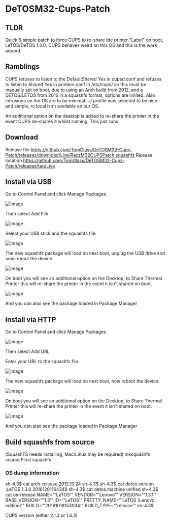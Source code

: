 # DeTOSM32-Cups-Patch

## TLDR
Quick & simple patch to force CUPS to re-share the printer "Label" on boot, LeTOS/DeTOS 1.3.0. CUPS behaves weird on this OS and this is the work around.

## Ramblings
CUPS refuses to listen to the DefaultShared Yes in cupsd.conf and refuses to listen to Shared Yes in printers.conf in /etc/cups/ so this must be manually set on boot, due to using an Arch build from 2012, and a DETOS/LETOS from 2016 in a squashfs format, options are limited. Also intrusions on the OS are to be minimal.
~/.profile was selected to be nice and simple, rc.local isn't available on our OS.

An additional option on the desktop is added to re-share the printer in the event CUPS de-shares it whilst running. This just runs 

## Download
Release file https://github.com/TomGlass/DeTOSM32-Cups-Patch/releases/download/Live/RaczM32CUPSPatch.squashfs
Release location https://github.com/TomGlass/DeTOSM32-Cups-Patch/releases/tag/Live

## Install via USB
Go to Control Panel and click Manage Packages

![image](https://github.com/TomGlass/DeTOSM32-Cups-Patch/assets/22176422/0db980bc-2e0b-45ed-bafd-e8cf530331bb)

Then select Add File

![image](https://github.com/TomGlass/DeTOSM32-Cups-Patch/assets/22176422/013e13c5-260a-4022-ac1d-dd8e60562662)

Select your USB stick and the squashfs file.

![image](https://github.com/TomGlass/DeTOSM32-Cups-Patch/assets/22176422/29a065f9-8e7a-42bb-89b0-8aed4d4cc967)

The new squashfs package will load on next boot, unplug the USB drive and now reboot the device.

![image](https://github.com/TomGlass/DeTOSM32-Cups-Patch/assets/22176422/710a9ebf-6f78-497a-8a68-9790f34f5ae9)

On boot you will see an additional option on the Desktop, to Share Thermal Printer this will re-share the printer in the event it isn't shared on boot.

![image](https://github.com/TomGlass/DeTOSM32-Cups-Patch/assets/22176422/ef6dd861-9029-4648-a70d-13f463818528)

And you can also see the package loaded in Package Manager

## Install via HTTP
Go to Control Panel and click Manage Packages

![image](https://github.com/TomGlass/DeTOSM32-Cups-Patch/assets/22176422/0db980bc-2e0b-45ed-bafd-e8cf530331bb)

Then select Add URL

Enter your URL to the squashfs file.

![image](https://github.com/TomGlass/DeTOSM32-Cups-Patch/assets/22176422/aa50abd8-e76a-48f1-9418-d965e551f3ef)

The new squashfs package will load on next boot, now reboot the device.

![image](https://github.com/TomGlass/DeTOSM32-Cups-Patch/assets/22176422/710a9ebf-6f78-497a-8a68-9790f34f5ae9)

On boot you will see an additional option on the Desktop, to Share Thermal Printer this will re-share the printer in the event it isn't shared on boot.

![image](https://github.com/TomGlass/DeTOSM32-Cups-Patch/assets/22176422/ef6dd861-9029-4648-a70d-13f463818528)

And you can also see the package loaded in Package Manager



## Build squashfs from source 

(SquashFS needs installing, Mac/Linux may be required)
mksquashfs source Final.squashfs



### OS dump information
sh-4.3$ cat arch-release 
2012.10.24
sh-4.3$ 
sh-4.3$ cat detos.version 
:LeTOS 1.3.0 20161201164348
sh-4.3$ cat detos.machine 
unified
sh-4.3$ cat os-release 
NAME="'LeTOS'"
VENDOR="'Lenovo'"
VERSION="'1.3.1'"
BASE_VERSION="'1.3'"
ID="'LeTOS'"
PRETTY_NAME="'LeTOS (Lenovo edition)'"
BUILD="'20161018153034'"
BUILD_TYPE="'release'"
sh-4.3$ 

CUPS version (either 2.1.3 or 1.6.3)
